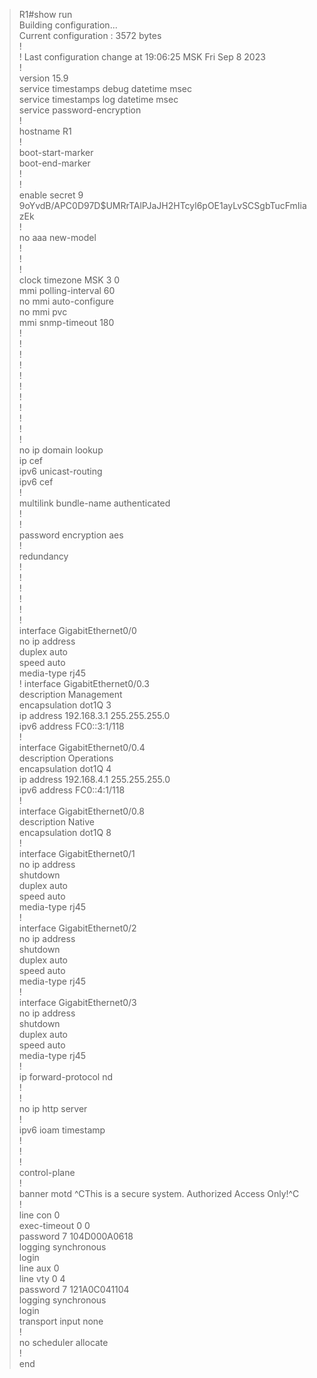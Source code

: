 > R1#show run     
Building configuration...  
Current configuration : 3572 bytes    
!  
! Last configuration change at 19:06:25 MSK Fri Sep 8 2023  
!   
version 15.9  
service timestamps debug datetime msec  
service timestamps log datetime msec  
service password-encryption  
!  
hostname R1  
!  
boot-start-marker  
boot-end-marker  
!  
!  
enable secret 9 $9$oYvdB/APC0D97D$UMRrTAlPJaJH2HTcyl6pOE1ayLvSCSgbTucFmIiazEk  
!  
no aaa new-model  
!   
!  
!  
clock timezone MSK 3 0  
mmi polling-interval 60  
no mmi auto-configure  
no mmi pvc  
mmi snmp-timeout 180  
!  
!  
!  
!  
!  
!  
!  
!  
!  
!  
!  
no ip domain lookup  
ip cef  
ipv6 unicast-routing  
ipv6 cef  
!  
multilink bundle-name authenticated  
!  
!  
password encryption aes  
!  
redundancy  
!  
!  
!  
!  
!  
!  
interface GigabitEthernet0/0  
 no ip address  
 duplex auto  
 speed auto  
 media-type rj45  
!
interface GigabitEthernet0/0.3  
 description Management  
 encapsulation dot1Q 3  
 ip address 192.168.3.1 255.255.255.0  
 ipv6 address FC0::3:1/118  
!  
interface GigabitEthernet0/0.4  
 description Operations  
 encapsulation dot1Q 4  
 ip address 192.168.4.1 255.255.255.0  
 ipv6 address FC0::4:1/118  
!  
interface GigabitEthernet0/0.8  
 description Native  
 encapsulation dot1Q 8  
!  
interface GigabitEthernet0/1  
 no ip address  
 shutdown  
 duplex auto  
 speed auto  
 media-type rj45   
!  
interface GigabitEthernet0/2  
 no ip address  
 shutdown  
 duplex auto  
 speed auto  
 media-type rj45  
!  
interface GigabitEthernet0/3  
 no ip address  
 shutdown  
 duplex auto  
 speed auto  
 media-type rj45  
!  
ip forward-protocol nd  
!  
!  
no ip http server  
!  
ipv6 ioam timestamp  
!  
!  
!  
control-plane  
!  
banner motd ^CThis is a secure system. Authorized Access Only!^C  
!  
line con 0  
 exec-timeout 0 0  
 password 7 104D000A0618  
 logging synchronous  
 login  
line aux 0  
line vty 0 4  
 password 7 121A0C041104  
 logging synchronous  
 login  
 transport input none  
!  
no scheduler allocate  
!  
end  

